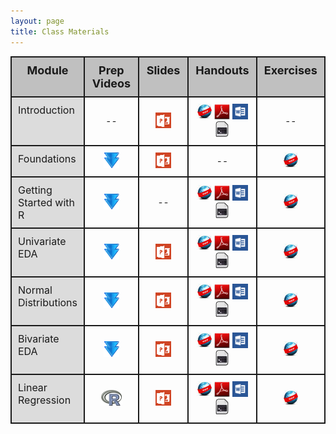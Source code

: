 ```yaml
---
layout: page
title: Class Materials
---
```


<style type="text/css">
.tg {
  border-collapse:collapse;
  border-spacing:0;
}
.tg td{
  font-size:14px;
  padding:10px 10px;
  border-style:solid;
  border-width:2px;
  overflow:hidden;
  word-break:normal;
}
.tg th{
  font-size:18px;
  font-weight:normal;
  padding:10px 10px;
  border-style:solid;
  border-width:2px;
  overflow:hidden;
  word-break:normal;
}
.tg .tg-hdrrow{
  font-weight:bold;
  background-color:#c0c0c0;
  text-align:center;
  vertical-align:top
}
.tg .tg-leftcol{
  font-size:16px;
  background-color:#DCDCDC;
  text-align:left;
  vertical-align:top
}
.tg .tg-cell{
  text-align:center;
  vertical-align:center
}
</style>

<table class="tg">
  <tr>
    <th class="tg-hdrrow">Module<br></th>
    <th class="tg-hdrrow" style="width:140px;">Prep Videos<br></th>
    <th class="tg-hdrrow" style="width:140px;">Slides<br></th>
    <th class="tg-hdrrow" style="width:140px;">Handouts<br></th>
    <th class="tg-hdrrow" style="width:140px;">Exercises<br></th>
  </tr>
  
  <tr>
    <td class="tg-leftcol">Introduction<br></td>
    <td class="tg-cell"> -- </td>
    <td class="tg-cell"><a href="Slides/01_Foundations_I.pptx"><img src="../img/ppt.png" alt="MSPowerPoint"></a></td>
    <td class="tg-cell"><a href="HOs/Foundations.html"><img src="../img/web.png" alt="Webpage"></a> <a href="HOs/Foundations.pdf"><img src="../img/pdf.png" alt="PDF"></a> <a href="HOs/Foundations.docx"><img src="../img/word.png" alt="MSWord"></a> <a href="HOs/Foundations.R"><img src="../img/script.png" alt="R Script"></a></td>
    <td class="tg-cell"> -- </td>
  </tr>
  
  <tr>
    <td class="tg-leftcol">Foundations<br></td>
    <td class="tg-cell"><a href="#foundations"><img src="../img/downarrow.png" alt="Jump to Prep Videos"></a></td>
    <td class="tg-cell"><a href="Slides/Foundations.pptx"><img src="../img/ppt.png" alt="MSPowerPoint"></a></td>
    <td class="tg-cell"> -- </td>
    <td class="tg-cell"> <a href="CEs/FoundationsIVPPSS.html"><img src="../img/web.png" alt="Webpage"></a> </td>
  </tr>

  <tr>
    <td class="tg-leftcol">Getting Started with R<br></td>
    <td class="tg-cell"><a href="#getting-started-with-r"><img src="../img/downarrow.png" alt="Jump to Prep Videos"></a></td>
    <td class="tg-cell"> -- </td>
    <td class="tg-cell"><a href="HOs/FoundationsR.html"><img src="../img/web.png" alt="Webpage"></a> <a href="HOs/FoundationsR.pdf"><img src="../img/pdf.png" alt="PDF"></a> <a href="HOs/FoundationsR.docx"><img src="../img/word.png" alt="MSWord"></a> <a href="HOs/FoundationsR.R"><img src="../img/script.png" alt="R Script"></a></td>
    <td class="tg-cell"> <a href="CEs/FoundationsR.html"><img src="../img/web.png" alt="Webpage"></a> </td>
  </tr>
  
  <tr>
    <td class="tg-leftcol">Univariate EDA<br></td>
    <td class="tg-cell"><a href="#univariate-eda"><img src="../img/downarrow.png" alt="Jump to Prep Videos"></a></td>
    <td class="tg-cell"><a href="Slides/03_UnivEDA.pptx"><img src="../img/ppt.png" alt="MSPowerPoint"></a></td>
    <td class="tg-cell"><a href="HOs/UnivEDA.html"><img src="../img/web.png" alt="Webpage"></a> <a href="HOs/UnivEDA.pdf"><img src="../img/pdf.png" alt="PDF"></a> <a href="HOs/UnivEDA.docx"><img src="../img/word.png" alt="MSWord"></a> <a href="HOs/UnivEDA.R"><img src="../img/script.png" alt="R Script"></a></td>
    <td class="tg-cell"> <a href="CEs/UnivariateEDA.html"><img src="../img/web.png" alt="Webpage"></a> </td>
  </tr>
  
  <tr>
    <td class="tg-leftcol">Normal Distributions<br></td>
    <td class="tg-cell"><a href="#normal-distributions"><img src="../img/downarrow.png" alt="Jump to Prep Videos"></a></td>
    <td class="tg-cell"><a href="Slides/04_NormalDistribution.pptx"><img src="../img/ppt.png" alt="MSPowerPoint"></a></td>
    <td class="tg-cell"><a href="HOs/NormalDistribution.html"><img src="../img/web.png" alt="Webpage"></a> <a href="HOs/NormalDistribution.pdf"><img src="../img/pdf.png" alt="PDF"></a> <a href="HOs/NormalDistribution.docx"><img src="../img/word.png" alt="MSWord"></a> <a href="HOs/NormalDistribution.R"><img src="../img/script.png" alt="R Script"></a></td>
    <td class="tg-cell"> <a href="CEs/NormalDistribution.html"><img src="../img/web.png" alt="Webpage"></a> </td>
  </tr>
  
  <tr>
    <td class="tg-leftcol">Bivariate EDA<br></td>
    <td class="tg-cell"><a href="#bivariate-eda"><img src="../img/downarrow.png" alt="Jump to Prep Videos"></a></td>
    <td class="tg-cell"><a href="Slides/05_BivEDA.pptx"><img src="../img/ppt.png" alt="MSPowerPoint"></a></td>
    <td class="tg-cell"><a href="HOs/BivEDA.html"><img src="../img/web.png" alt="Webpage"></a> <a href="HOs/BivEDA.pdf"><img src="../img/pdf.png" alt="PDF"></a> <a href="HOs/BivEDA.docx"><img src="../img/word.png" alt="MSWord"></a> <a href="HOs/BivEDA.R"><img src="../img/script.png" alt="R Script"></a></td>
    <td class="tg-cell"> <a href="CEs/BivariateEDA.html"><img src="../img/web.png" alt="Webpage"></a> </td>
  </tr>
  
  <tr>
    <td class="tg-leftcol">Linear Regression<br></td>
    <td class="tg-cell"><a href="http://www.screenr.com/JGPH"><img src="../img/Rlogo.png" alt="R Tutorial Video"></a></td>
    <td class="tg-cell"><a href="Slides/06_SimpleLinearRegression.pptx"><img src="../img/ppt.png" alt="MSPowerPoint"></a></td>
    <td class="tg-cell"><a href="HOs/SimpleLinearRegression.html"><img src="../img/web.png" alt="Webpage"></a> <a href="HOs/SimpleLinearRegression.pdf"><img src="../img/pdf.png" alt="PDF"></a> <a href="HOs/SimpleLinearRegression.docx"><img src="../img/word.png" alt="MSWord"></a> <a href="HOs/SimpleLinearRegression.R"><img src="../img/script.png" alt="R Script"></a></td>
    <td class="tg-cell"> <a href="CEs/SimpleLinearRegression.html"><img src="../img/web.png" alt="Webpage"></a> </td>
  </tr>
  
</table>
